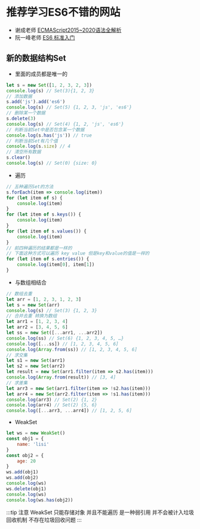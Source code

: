 # 推荐学习ES6不错的网站  
- 谢成老师 [ECMAScript2015~2020语法全解析](http://es.xiecheng.live/)
- 阮一峰老师 [ES6 标准入门](https://es6.ruanyifeng.com/)






## 新的数据结构Set
- 里面的成员都是唯一的
```js
let s = new Set([1, 2, 3, 2, 3])
console.log(s) // Set(3){1, 2, 3}
// 添加数据
s.add('js').add('es6')
console.log(s) // Set(5) {1, 2, 3, 'js', 'es6'}
// 删除某一个数据
s.delete(3)
console.log(s) // Set(4) {1, 2, 'js', 'es6'}
// 判断当前Set中是否包含某一个数据
console.log(s.has('js')) // true
// 判断当前Set有几个值
console.log(s.size) // 4
// 清空所有数据
s.clear()
console.log(s) // Set(0) {size: 0}
```

- 遍历
```js
// 五种遍历Set的方法
s.forEach(item => console.log(item))
for (let item of s) {
    console.log(item)
}
for (let item of s.keys()) {
    console.log(item)
}
for (let item of s.values()) {
    console.log(item)
}
// 前四种遍历的结果都是一样的
// 下面这种方式可以遍历 key value 但是key和value的值是一样的
for (let item of s.entries()) {
    console.log(item[0], item[1])
}
```
- 与数组相结合
```js
// 数组去重
let arr = [1, 2, 3, 1, 2, 3]
let s = new Set(arr)
console.log(s) // Set(3) {1, 2, 3}
// 合并去重 转换为数组
let arr1 = [1, 2, 3, 4]
let arr2 = [3, 4, 5, 6]
let ss = new Set([...arr1, ...arr2])
console.log(ss) // Set(6) {1, 2, 3, 4, 5, …}
console.log([...ss]) // [1, 2, 3, 4, 5, 6]
console.log(Array.from(ss)) // [1, 2, 3, 4, 5, 6]
// 求交集
let s1 = new Set(arr1)
let s2 = new Set(arr2)
let result = new Set(arr1.filter(item => s2.has(item)))
console.log(Array.from(result)) // [3, 4]
// 求差集
let arr3 = new Set(arr1.filter(item => !s2.has(item)))
let arr4 = new Set(arr2.filter(item => !s1.has(item)))
console.log(arr3) // Set(2) {1, 2}
console.log(arr4) // Set(2) {5, 6}
console.log([...arr3, ...arr4]) // [1, 2, 5, 6]
```

- WeakSet
```js
let ws = new WeakSet()
const obj1 = {
    name: 'lisi'
}
const obj2 = {
    age: 20
}
ws.add(obj1)
ws.add(obj2)
console.log(ws)
ws.delete(obj1)
console.log(ws)
console.log(ws.has(obj2))
```
:::tip 注意
WeakSet 只能存储对象 并且不能遍历 是一种弱引用 并不会被计入垃圾回收机制 不存在垃圾回收问题
:::